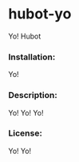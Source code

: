hubot-yo
========

Yo! Hubot

### Installation:
Yo!

### Description:
Yo! Yo! Yo!

### License:
Yo! Yo!
